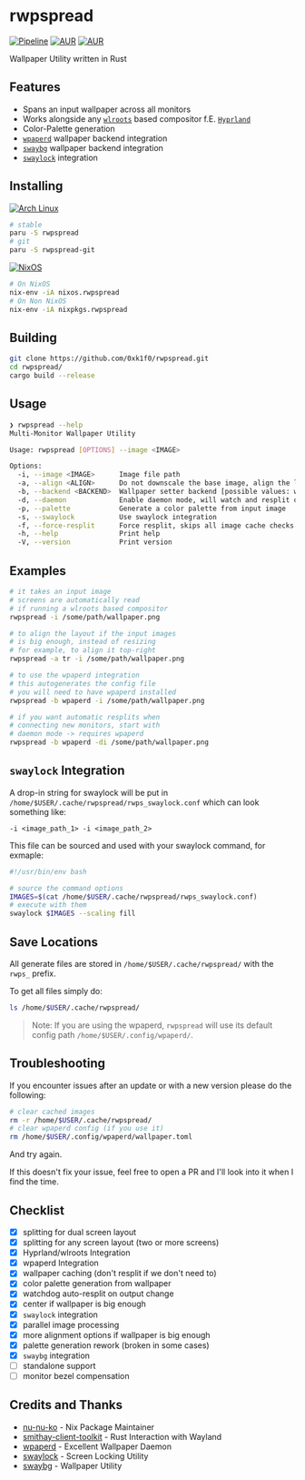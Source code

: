 # rwpspread

[![Pipeline](https://github.com/0xk1f0/rwpspread/actions/workflows/build.yml/badge.svg)](https://github.com/0xk1f0/rwpspread/actions/workflows/build.yml)
[![AUR](https://img.shields.io/aur/version/rwpspread?label=AUR%20rwpspread)](https://aur.archlinux.org/packages/rwpspread) 
[![AUR](https://img.shields.io/aur/version/rwpspread-git?label=AUR%20rwpspread-git)](https://aur.archlinux.org/packages/rwpspread-git)

Wallpaper Utility written in Rust

## Features

- Spans an input wallpaper across all monitors
- Works alongside any [`wlroots`](https://gitlab.freedesktop.org/wlroots/wlroots) based compositor f.E. [`Hyprland`](https://hyprland.org/)
- Color-Palette generation
- [`wpaperd`](https://github.com/danyspin97/wpaperd) wallpaper backend integration
- [`swaybg`](https://github.com/swaywm/swaybg) wallpaper backend integration
- [`swaylock`](https://github.com/swaywm/swaylock) integration

## Installing

[![Arch Linux](https://img.shields.io/badge/Arch_Linux-via_AUR-grey?style=for-the-badge&logo=arch-linux&logoColor=white&labelColor=1793D1)](https://aur.archlinux.org/packages/rwpspread)

```bash
# stable
paru -S rwpspread
# git
paru -S rwpspread-git
```

[![NixOS](https://img.shields.io/badge/NixOS-via_nixpkgs-grey?style=for-the-badge&logo=nixos&logoColor=white&labelColor=5277C3)](https://search.nixos.org/packages?channel=unstable&show=rwpspread&type=packages&query=rwpspread)

```bash
# On NixOS
nix-env -iA nixos.rwpspread
# On Non NixOS
nix-env -iA nixpkgs.rwpspread
```

## Building

```bash
git clone https://github.com/0xk1f0/rwpspread.git
cd rwpspread/
cargo build --release
```

## Usage

```bash
❯ rwpspread --help
Multi-Monitor Wallpaper Utility

Usage: rwpspread [OPTIONS] --image <IMAGE>

Options:
  -i, --image <IMAGE>      Image file path
  -a, --align <ALIGN>      Do not downscale the base image, align the layout instead [possible values: tl, tr, tc, bl, br, bc, rc, lc, c]
  -b, --backend <BACKEND>  Wallpaper setter backend [possible values: wpaperd, swaybg]
  -d, --daemon             Enable daemon mode, will watch and resplit on output changes
  -p, --palette            Generate a color palette from input image
  -s, --swaylock           Use swaylock integration
  -f, --force-resplit      Force resplit, skips all image cache checks
  -h, --help               Print help
  -V, --version            Print version
```

## Examples

```bash
# it takes an input image
# screens are automatically read
# if running a wlroots based compositor
rwpspread -i /some/path/wallpaper.png

# to align the layout if the input images
# is big enough, instead of resizing
# for example, to align it top-right
rwpspread -a tr -i /some/path/wallpaper.png

# to use the wpaperd integration
# this autogenerates the config file
# you will need to have wpaperd installed
rwpspread -b wpaperd -i /some/path/wallpaper.png

# if you want automatic resplits when
# connecting new monitors, start with
# daemon mode -> requires wpaperd
rwpspread -b wpaperd -di /some/path/wallpaper.png
```

## `swaylock` Integration

A drop-in string for swaylock will be put in `/home/$USER/.cache/rwpspread/rwps_swaylock.conf` which can look something like:

```text
-i <image_path_1> -i <image_path_2>
```

This file can be sourced and used with your swaylock command, for exmaple:

```bash
#!/usr/bin/env bash

# source the command options
IMAGES=$(cat /home/$USER/.cache/rwpspread/rwps_swaylock.conf)
# execute with them
swaylock $IMAGES --scaling fill
```

## Save Locations

All generate files are stored in `/home/$USER/.cache/rwpspread/` with the `rwps_` prefix.

To get all files simply do:

```bash
ls /home/$USER/.cache/rwpspread/
```

> Note: If you are using the wpaperd, `rwpspread` will use its default config path `/home/$USER/.config/wpaperd/`.

## Troubleshooting

If you encounter issues after an update or with a new version please do the following:

```bash
# clear cached images
rm -r /home/$USER/.cache/rwpspread/
# clear wpaperd config (if you use it)
rm /home/$USER/.config/wpaperd/wallpaper.toml
```

And try again.

If this doesn't fix your issue, feel free to open a PR and I'll look into it when I find the time.

## Checklist

- [x] splitting for dual screen layout
- [x] splitting for any screen layout (two or more screens)
- [x] Hyprland/wlroots Integration
- [x] wpaperd Integration
- [x] wallpaper caching (don't resplit if we don't need to)
- [x] color palette generation from wallpaper
- [x] watchdog auto-resplit on output change
- [x] center if wallpaper is big enough
- [x] `swaylock` integration
- [x] parallel image processing
- [x] more alignment options if wallpaper is big enough
- [x] palette generation rework (broken in some cases)
- [x] `swaybg` integration
- [ ] standalone support
- [ ] monitor bezel compensation

## Credits and Thanks

- [nu-nu-ko](https://github.com/nu-nu-ko) - Nix Package Maintainer
- [smithay-client-toolkit](https://github.com/Smithay/client-toolkit) - Rust Interaction with Wayland
- [wpaperd](https://github.com/danyspin97/wpaperd) - Excellent Wallpaper Daemon
- [swaylock](https://github.com/swaywm/swaylock) - Screen Locking Utility
- [swaybg](https://github.com/swaywm/swaybg) - Wallpaper Utility
